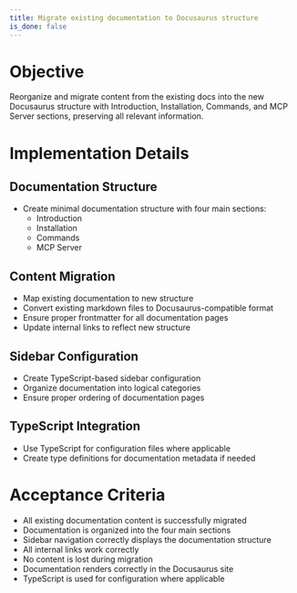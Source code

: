 ```yaml
---
title: Migrate existing documentation to Docusaurus structure
is_done: false
---
```


# Objective

Reorganize and migrate content from the existing docs into the new Docusaurus structure with Introduction, Installation, Commands, and MCP Server sections, preserving all relevant information.

# Implementation Details

## Documentation Structure

- Create minimal documentation structure with four main sections:
  - Introduction
  - Installation
  - Commands
  - MCP Server

## Content Migration

- Map existing documentation to new structure
- Convert existing markdown files to Docusaurus-compatible format
- Ensure proper frontmatter for all documentation pages
- Update internal links to reflect new structure

## Sidebar Configuration

- Create TypeScript-based sidebar configuration
- Organize documentation into logical categories
- Ensure proper ordering of documentation pages

## TypeScript Integration

- Use TypeScript for configuration files where applicable
- Create type definitions for documentation metadata if needed

# Acceptance Criteria

- All existing documentation content is successfully migrated
- Documentation is organized into the four main sections
- Sidebar navigation correctly displays the documentation structure
- All internal links work correctly
- No content is lost during migration
- Documentation renders correctly in the Docusaurus site
- TypeScript is used for configuration where applicable
